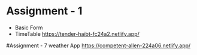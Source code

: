 # Assignment - 1
* Basic Form
* TimeTable
https://tender-haibt-fc24a2.netlify.app/

#Assignment - 7
weather App
https://competent-allen-224a06.netlify.app/
